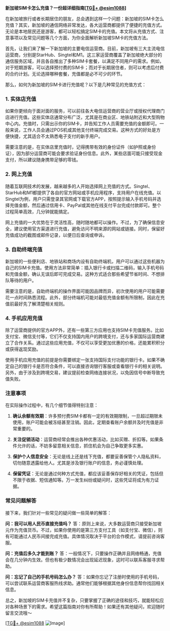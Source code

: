 **新加坡SIM卡怎么充值？一份超详细指南[[TG💪+ @esim1088](https://t.me/s/esim1088)]**

在新加坡旅行或者长期居住的朋友，总会遇到这样一个问题：新加坡的SIM卡怎么充值？其实，新加坡的通信网络非常发达，各大运营商都提供了便捷的充值方式。无论是本地居民还是游客，都可以轻松搞定SIM卡的充值。本文将从充值方式、注意事项以及常见问题等几个方面，为你全面解析新加坡SIM卡的充值方法。

首先，让我们来了解一下新加坡的主要电信运营商。目前，新加坡有三大主流电信运营商，分别是StarHub、Singtel和M1。这三家运营商覆盖了新加坡绝大部分的通信服务区域，并且各自推出了多种SIM卡套餐，以满足不同用户的需求。例如，对于短期游客，可以选择预付费的SIM卡；而对于长期居住者，则可以考虑后付费的合约计划。无论选择哪种套餐，充值都是必不可少的环节。

那么，如何为新加坡的SIM卡进行充值呢？以下是几种常见的充值方式：

### 1. 实体店充值

如果你更倾向于面对面的服务，可以前往各大电信运营商的营业厅或授权代理商门店进行充值。这些实体店通常分布广泛，尤其是在商业区、地铁站附近和大型购物中心内。充值时，只需出示你的SIM卡，并告知工作人员需要充值的金额即可。一般来说，工作人员会通过POS机或其他支付终端完成交易。这种方式的好处是方便快捷，尤其适合不太熟悉电子支付的新手用户。

需要注意的是，在实体店里充值时，记得携带有效的身份证件（如护照或身份证），因为部分运营商可能会要求验证身份信息。此外，某些店面可能只接受现金支付，所以建议随身携带足够的零钱。

### 2. 网上充值

随着互联网技术的发展，越来越多的人开始选择网上充值的方式。Singtel、StarHub和M1都提供了各自的官方网站或手机应用程序，支持用户在线充值。以Singtel为例，用户只需登录其官网或下载官方APP，按照提示输入手机号码并选择充值金额，然后通过信用卡、PayPal或其他在线支付平台完成付款即可。整个过程简单高效，几分钟就能搞定。

网上充值的一大优势在于灵活性高，随时随地都可以操作。不过，为了确保信息安全，建议使用官方渠道进行充值，避免访问不明来源的网站或链接。同时，保留好充值成功的截图或邮件记录，以便日后查询或申诉。

### 3. 自助终端充值

新加坡的一些便利店、地铁站和商场内设有自助终端机，用户可以通过这些机器为自己的SIM卡充值。使用方法非常简单：插入银行卡或扫描二维码，输入手机号码和充值金额，确认无误后即可完成交易。这种方式适合那些希望节省时间、不想排队等待的用户。

需要注意的是，自助终端机的操作界面可能因品牌而异，初次使用的用户可能需要花一点时间熟悉流程。此外，部分终端机可能对最低充值金额有所限制，因此在充值前最好先了解清楚相关规则。

### 4. 手机应用充值

除了运营商提供的官方APP外，还有一些第三方应用也支持SIM卡充值服务。比如支付宝、微信支付等，它们不仅支持国内用户的跨境支付，还与多家国际运营商建立了合作关系。通过这些应用充值，不仅可以享受更加优惠的价格，还能累积积分或获得返现奖励。

使用手机应用充值的前提是你需要绑定一张支持国际支付功能的银行卡。如果不确定自己的银行卡是否符合条件，可以直接咨询银行客服或查看银行卡的相关说明。另外，由于涉及到跨境交易，建议提前检查网络连接状况，以免因信号中断导致充值失败。

### 注意事项

在实际操作过程中，有几个细节值得特别注意：

1. **确认余额有效期**：许多预付费SIM卡都有一定的有效期限制，一旦超过期限未使用，账户可能会被冻结甚至注销。因此，定期查看账户余额并及时充值是非常重要的。

2. **关注促销活动**：运营商经常会推出各种优惠活动，比如买赠、折扣等。如果条件允许的话，不妨多留意相关信息，抓住机会为自己争取更多实惠。

3. **保护个人信息安全**：无论是线上还是线下充值，都要妥善保管个人隐私资料，切勿随意透露给他人。尤其是涉及银行账户的信息，务必谨慎处理。

4. **保留凭证**：无论是通过何种方式充值，都应该妥善保存好相关的凭证，包括但不限于收据、短信通知等。万一发生纠纷或疑问时，这些凭证将成为有力证据。

### 常见问题解答

接下来，我们针对一些常见的疑问做一些简单的解答：

**问：我可以用人民币直接充值吗？**
答：原则上来说，大多数运营商只接受新加坡元作为充值货币。不过，如果你使用的是第三方支付工具（如支付宝、微信），则有可能通过人民币间接完成充值。具体情况取决于平台的合作模式，请提前咨询客服。

**问：充值后多久才能到账？**
答：一般情况下，只要操作正确并且网络畅通，充值会在几分钟内生效。但也有极少数情况会出现延迟现象，这时可以联系客服寻求帮助。

**问：忘记了自己的手机号码怎么办？**
答：如果你忘记了注册时使用的手机号码，可以尝试联系运营商客服热线求助。通常他们能够根据其他身份信息帮你找回相关信息。

总之，新加坡的SIM卡充值并不复杂，只要掌握了正确的途径和技巧，就能轻松应对各种场景下的需求。希望这篇指南对你有所帮助！如果还有其他疑问，欢迎随时留言交流哦～

[[TG💪+ @esim1088](https://t.me/s/esim1088) ![Image](https://i.postimg.cc/4NQfJmqS/Snipaste-2025-05-13-00-14-12.png)]
